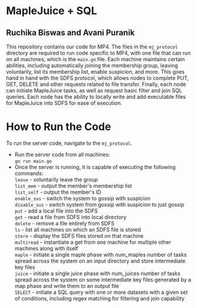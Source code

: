 # MapleJuice + SQL

## Ruchika Biswas and Avani Puranik

This repository contains our code for MP4. The files in the `mj_protocol` directory are required to run code specific to MP4, with one file that can run on all machines, which is the `main.go` file. Each machine maintains certain abilities, including automatically joining the membership group, leaving voluntarily, list its membership list, enable suspicion, and more. This goes hand in hand with the SDFS protocol, which allows nodes to complete PUT, GET, DELETE and other requests related to file transfer. Finally, each node can initiate MapleJuice tasks, as well as request basic filter and join SQL queries. Each node has the ability to locally write and add executable files for MapleJuice into SDFS for ease of execution. 

# How to Run the Code
To run the server code, navigate to the `mj_protocol`.
* Run the server code from all machines:\
`go run main.go`
* Once the server is running, it is capable of executing the following commands:\
`leave` - voluntarily leave the group\
`list_mem` - output the member's membership list\
`list_self` - output the member's ID\
`enable_sus` - switch the system to gossip with suspicion\
`disable_sus` - switch system from gossip with suspicion to just gossip\
`put` - add a local file into the SDFS\
`get` - read a file from SDFS into local directory\
`delete` - remove a file entirely from SDFS\
`ls` - list all machines on which an SDFS file is stored\
`store` - display the SDFS files stored on that machine\
`multiread` - instantiate a get from one machine for multiple other machines along with itself\
`maple` - initiate a single maple phase with num_maples number of tasks spread across the system on an input directory and store intermediate key files\
`juice` - initiate a single juice phase with num_juices number of tasks spread across the system on some intermediate key files generated by a map phase and write them to an output file\
`SELECT` - initiate a SQL query with one or more datasets with a given set of conditions, including regex matching for filtering and join capability
